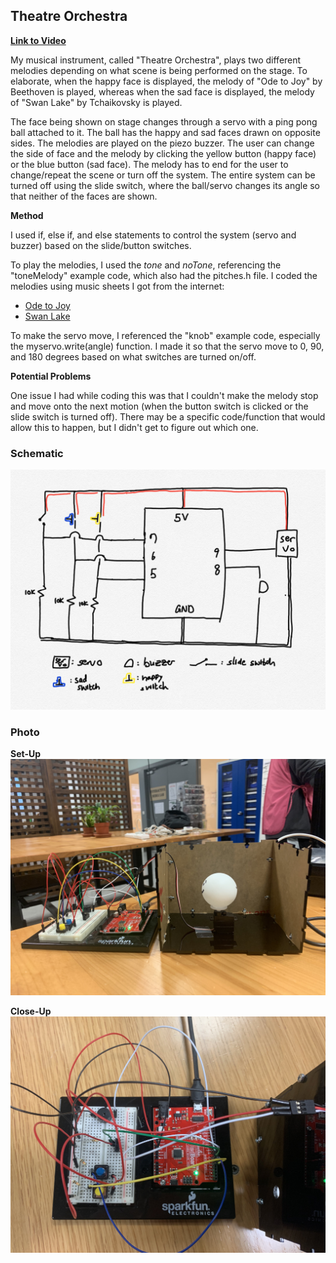 ## Theatre Orchestra

**[Link to Video](https://www.youtube.com/watch?v=Yf3Aukl5db8)**

My musical instrument, called "Theatre Orchestra", plays two different melodies depending on what scene is being performed on the stage. To elaborate, when the happy face is displayed, the melody of "Ode to Joy" by Beethoven is played, whereas when the sad face is displayed, the melody of "Swan Lake" by Tchaikovsky is played.

The face being shown on stage changes through a servo with a ping pong ball attached to it. The ball has the happy and sad faces drawn on opposite sides. The melodies are played on the piezo buzzer.
The user can change the side of face and the melody by clicking the yellow button (happy face) or the blue button (sad face). The melody has to end for the user to change/repeat the scene or turn off the system.
The entire system can be turned off using the slide switch, where the ball/servo changes its angle so that neither of the faces are shown.

**Method**

I used if, else if, and else statements to control the system (servo and buzzer) based on the slide/button switches.

To play the melodies, I used the *tone* and *noTone*, referencing the "toneMelody" example code, which also had the pitches.h file. I coded the melodies using music sheets I got from the internet:
- [Ode to Joy](https://www.music-scores.com/midi.php?sheetmusic=Beethoven_Ode_to_Joy_easy)
- [Swan Lake](https://www.music-for-music-teachers.com/easy-piano-sheet-music.html)

To make the servo move, I referenced the "knob" example code, especially the myservo.write(angle) function. I made it so that the servo move to 0, 90, and 180 degrees based on what switches are turned on/off.

**Potential Problems**
  
One issue I had while coding this was that I couldn't make the melody stop and move onto the next motion (when the button switch is clicked or the slide switch is turned off). There may be a specific code/function that would allow this to happen, but I didn't get to figure out which one.

### Schematic
![](Feb25_schematic.png)

### Photo

**Set-Up**
![](Feb25_setup.jpg)

**Close-Up**
![](Feb25_close-up.jpg)


